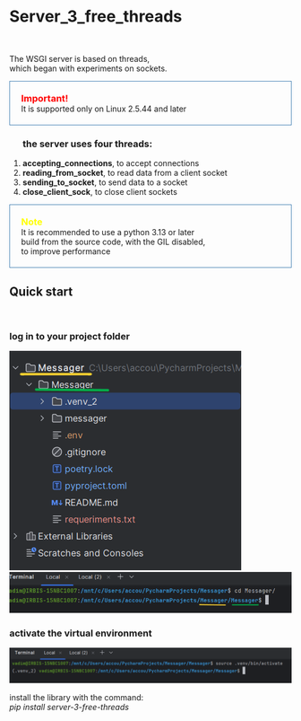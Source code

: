 <style>
.none {
    margin: 0;
    padding: 0;
}

.notes {
    border: 1px solid #4682B4;
    padding: 20px;
}
</style>

<h1>Server_3_free_threads</h1><br>

<p>The WSGI server is based on threads, <br>
which began with experiments on sockets.</p>

<div class="notes">
<h3 class="none" style="color: red;">Important!</h3>
It is supported only on Linux 2.5.44 and later
</div>


<ol><h3>the server uses four threads:</h3>
    <li><b>accepting_connections</b>, to accept connections</li>
    <li><b>reading_from_socket</b>, to read data from a client socket</li>
    <li><b>sending_to_socket</b>, to send data to a socket</li>
    <li><b>close_client_sock</b>, to close client sockets</li>
</ol>


<div class="notes">
<h3 class="none" style="color: yellow;">Note</h3>
It is recommended to use a python 3.13 or later<br>
build from the source code, with the GIL disabled,<br> 
to improve performance
</div>

<h2>Quick start</h2><br>

<h3>log in to your project folder</h3>

[//]: # (![Картинка][2])
<img src="img/1.1.png">
<img src="img/1.2.png">



<h3>activate the virtual environment</h3>

<img src="img/2.1.png">


install the library with the command:<br>
*pip install server-3-free-threads*





[1]: https://docs.python.org/3/whatsnew/3.13.html#whatsnew313-free-threaded-cpython "Free-threaded CPython"
[2]: img/1.1.png
[3]: img/1.2.png
[4]: img/2.1.png